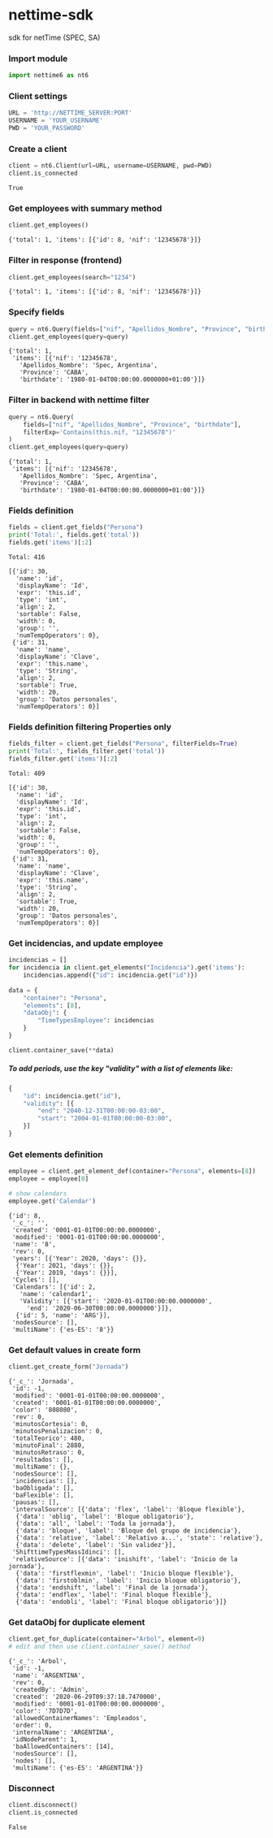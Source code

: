 # nettime-sdk
sdk for netTime (SPEC, SA)


### Import module

```python
import nettime6 as nt6
```


### Client settings

```python
URL = 'http://NETTIME_SERVER:PORT'
USERNAME = 'YOUR_USERNAME'
PWD = 'YOUR_PASSWORD'
```

### Create a client

```python
client = nt6.Client(url=URL, username=USERNAME, pwd=PWD)
client.is_connected
```

    True


### Get employees with summary method

```python
client.get_employees()
```

    {'total': 1, 'items': [{'id': 8, 'nif': '12345678'}]}


### Filter in response (frontend)

```python
client.get_employees(search="1234")
```

    {'total': 1, 'items': [{'id': 8, 'nif': '12345678'}]}


### Specify fields

```python
query = nt6.Query(fields=["nif", "Apellidos_Nombre", "Province", "birthdate"])
client.get_employees(query=query)
```

    {'total': 1,
     'items': [{'nif': '12345678',
       'Apellidos_Nombre': 'Spec, Argentina',
       'Province': 'CABA',
       'birthdate': '1980-01-04T00:00:00.0000000+01:00'}]}


### Filter in backend with nettime filter

```python
query = nt6.Query(
    fields=["nif", "Apellidos_Nombre", "Province", "birthdate"],
    filterExp='Contains(this.nif, "12345678")'
)
client.get_employees(query=query)
```

    {'total': 1,
     'items': [{'nif': '12345678',
       'Apellidos_Nombre': 'Spec, Argentina',
       'Province': 'CABA',
       'birthdate': '1980-01-04T00:00:00.0000000+01:00'}]}


### Fields definition

```python
fields = client.get_fields("Persona")
print('Total:', fields.get('total'))
fields.get('items')[:2]
```

    Total: 416

    [{'id': 30,
      'name': 'id',
      'displayName': 'Id',
      'expr': 'this.id',
      'type': 'int',
      'align': 2,
      'sortable': False,
      'width': 0,
      'group': '',
      'numTempOperators': 0},
     {'id': 31,
      'name': 'name',
      'displayName': 'Clave',
      'expr': 'this.name',
      'type': 'String',
      'align': 2,
      'sortable': True,
      'width': 20,
      'group': 'Datos personales',
      'numTempOperators': 0}]


### Fields definition filtering Properties only

```python
fields_filter = client.get_fields("Persona", filterFields=True)
print('Total:', fields_filter.get('total'))
fields_filter.get('items')[:2]
```
    Total: 409

    [{'id': 30,
      'name': 'id',
      'displayName': 'Id',
      'expr': 'this.id',
      'type': 'int',
      'align': 2,
      'sortable': False,
      'width': 0,
      'group': '',
      'numTempOperators': 0},
     {'id': 31,
      'name': 'name',
      'displayName': 'Clave',
      'expr': 'this.name',
      'type': 'String',
      'align': 2,
      'sortable': True,
      'width': 20,
      'group': 'Datos personales',
      'numTempOperators': 0}]


### Get incidencias, and update employee

```python
incidencias = []
for incidencia in client.get_elements("Incidencia").get('items'):
    incidencias.append({"id": incidencia.get("id")})
    
data = {
    "container": "Persona",
    "elements": [8],
    "dataObj": {
        "TimeTypesEmployee": incidencias
    }
}

client.container_save(**data)
```

##### To add periods, use the key "validity" with a list of elements like:

```python
{
    "id": incidencia.get("id"),
    "validity": [{
        "end": "2040-12-31T00:00:00-03:00",
        "start": "2004-01-01T00:00:00-03:00",
    }]
}
```


### Get elements definition

```python
employee = client.get_element_def(container="Persona", elements=[8])
employee = employee[0]

# show calendars
employee.get('Calendar')
```

    {'id': 8,
     '_c_': '',
     'created': '0001-01-01T00:00:00.0000000',
     'modified': '0001-01-01T00:00:00.0000000',
     'name': '8',
     'rev': 0,
     'years': [{'Year': 2020, 'days': {}},
      {'Year': 2021, 'days': {}},
      {'Year': 2019, 'days': {}}],
     'Cycles': [],
     'Calendars': [{'id': 2,
       'name': 'calendar1',
       'Validity': [{'start': '2020-01-01T00:00:00.0000000',
         'end': '2020-06-30T00:00:00.0000000'}]},
      {'id': 5, 'name': 'ARG'}],
     'nodesSource': [],
     'multiName': {'es-ES': '8'}}


### Get default values in create form

```python
client.get_create_form("Jornada")
```

    {'_c_': 'Jornada',
     'id': -1,
     'modified': '0001-01-01T00:00:00.0000000',
     'created': '0001-01-01T00:00:00.0000000',
     'color': '808080',
     'rev': 0,
     'minutosCortesia': 0,
     'minutosPenalizacion': 0,
     'totalTeorico': 480,
     'minutoFinal': 2880,
     'minutosRetraso': 0,
     'resultados': [],
     'multiName': {},
     'nodesSource': [],
     'incidencias': [],
     'baObligada': [],
     'baFlexible': [],
     'pausas': [],
     'intervalSource': [{'data': 'flex', 'label': 'Bloque flexible'},
      {'data': 'oblig', 'label': 'Bloque obligatorio'},
      {'data': 'all', 'label': 'Toda la jornada'},
      {'data': 'bloque', 'label': 'Bloque del grupo de incidencia'},
      {'data': 'relative', 'label': 'Relativo a...', 'state': 'relative'},
      {'data': 'delete', 'label': 'Sin validez'}],
     'ShifttimeTypesMassIdinci': [],
     'relativeSource': [{'data': 'inishift', 'label': 'Inicio de la jornada'},
      {'data': 'firstflexmin', 'label': 'Inicio bloque flexible'},
      {'data': 'firstoblmin', 'label': 'Inicio bloque obligatorio'},
      {'data': 'endshift', 'label': 'Final de la jornada'},
      {'data': 'endflex', 'label': 'Final bloque flexible'},
      {'data': 'endobli', 'label': 'Final bloque obligatorio'}]}


### Get dataObj for duplicate element

```python
client.get_for_duplicate(container="Arbol", element=9)
# edit and then use client.container_save() method
```

    {'_c_': 'Arbol',
     'id': -1,
     'name': 'ARGENTINA',
     'rev': 0,
     'createdBy': 'Admin',
     'created': '2020-06-29T09:37:18.7470000',
     'modified': '0001-01-01T00:00:00.0000000',
     'color': '7D7D7D',
     'allowedContainerNames': 'Empleados',
     'order': 0,
     'internalName': 'ARGENTINA',
     'idNodeParent': 1,
     'baAllowedContainers': [14],
     'nodesSource': [],
     'nodes': [],
     'multiName': {'es-ES': 'ARGENTINA'}}


### Disconnect

```python
client.disconnect()
client.is_connected
```

    False